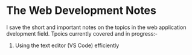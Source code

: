 # The Web Development Notes
 I save the short and important notes on the topics in the web application dvelopment field.
Tpoics currently covered and in progress:-
1) Using the text editor (VS Code) efficiently